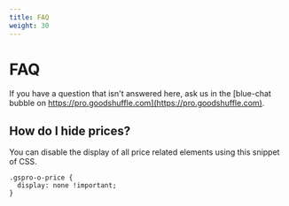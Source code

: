 ```yaml
---
title: FAQ
weight: 30
---
```


# FAQ

If you have a question that isn't answered here, ask us in the [blue-chat bubble on https://pro.goodshuffle.com](https://pro.goodshuffle.com).

## How do I hide prices?

You can disable the display of all price related elements using this snippet of CSS.

```
.gspro-o-price {
  display: none !important;
}
```
